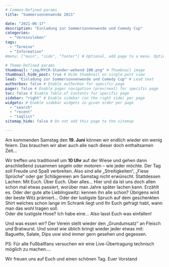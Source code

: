 ```yaml
---
# Common-Defined params
title: "Sommersonnenwende 2021"

date: "2021-06-17"
description: "Einladung zur Sommersonnenwende und Comedy Cup"
categories:
  - "Vereinsleben"
tags:
  - "Termine"
  - "Information"
#menu: ["main", "side", "footer"] # Optional, add page to a menu. Options: main, side, footer

# Theme-Defined params
thumbnail: "img/MYCR-Stander-wehend-100.png" # Thumbnail image
thumbnail_hide_post: true # Hide thumbnail on single post view
lead: "Einladung zur Sommersonnenwende und Comedy Cup" # Lead text
authorbox: false # Enable authorbox for specific page
pager: false # Enable pager navigation (prev/next) for specific page
toc: false # Enable Table of Contents for specific page
sidebar: "right" # Enable sidebar (on the right side) per page
widgets: # Enable sidebar widgets in given order per page
  - "search"
  - "recent"
  - "taglist"
sitemap_hide: false # Do not add this page to the sitemap

---
```


Am kommenden Samstag den **19. Juni** können wir endlich wieder ein wenig feiern. Das brauchen wir aber auch alle nach dieser doch enthaltsamen Zeit…

Wir treffen uns traditionell um **10 Uhr** auf der Wiese und gehen dann anschließend zusammen segeln oder motoren – wie jeder möchte. Der Tag soll Freude und Spaß verbreiten. Also sind alle „Streitigkeiten“, „Fiese Sprüche“ oder gar Schlägereien am Samstag nicht erwünscht.
Stattdessen Lachen: Mit Euch. Über Euch. Über alles…  Hier und da ist uns doch allen schon mal etwas passiert, worüber man Jahre später lachen kann. Erzählt es.
Oder der gute alte Lieblingswitz: kennen ihn alle schon?  Übrigens wird der beste Witz prämiert… 
Oder der lustigste Spruch auf dem geschenkten Shirt welches schon lange im Schrank liegt und Ihr Euch gefragt habt, wann man das wohl tragen soll.  
Oder die lustigste Hose? Ich habe eine… Also lasst Euch was einfallen!

Und was essen wir? Der Verein stellt wieder den „Grundumsatz“ an Fleisch und Bratwurst. Und sonst wie üblich bringt wieder jeder etwas mit: Baguette, Salate, Dips usw sind immer gern gesehen und gegessen.

PS: Für alle Fußballfans versuchen wir eine Live-Übertragung technisch möglich zu machen….

Wir freuen uns auf Euch und einen schönen Tag.
Euer Vorstand
